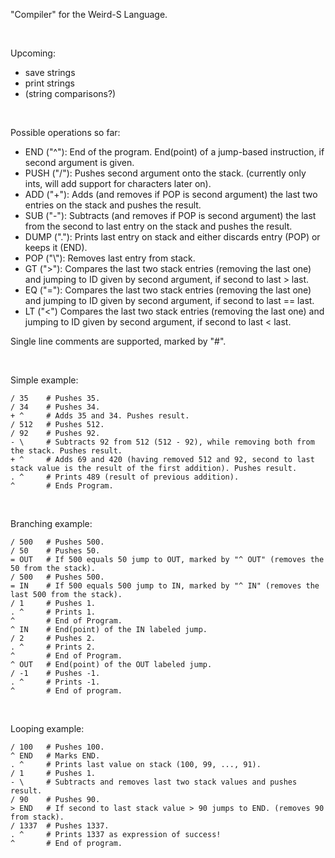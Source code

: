 "Compiler" for the Weird-S Language.<br>

<br>

Upcoming:
- save strings
- print strings
- (string comparisons?)

<br>

Possible operations so far:
 - END ("^"): End of the program. End(point) of a jump-based instruction, if second argument is given.<br>
 - PUSH ("/"): Pushes second argument onto the stack. (currently only ints, will add support for characters later on).<br>
 - ADD ("+"): Adds (and removes if POP is second argument) the last two entries on the stack and pushes the result.<br>
 - SUB ("-"): Subtracts (and removes if POP is second argument) the last from the second to last entry on the stack and pushes the result.<br>
 - DUMP ("."): Prints last entry on stack and either discards entry (POP) or keeps it (END).<br>
 - POP ("\\"): Removes last entry from stack.<br>
 - GT (">"): Compares the last two stack entries (removing the last one) and jumping to ID given by second argument, if second to last > last.
 - EQ ("="): Compares the last two stack entries (removing the last one) and jumping to ID given by second argument, if second to last == last.
 - LT ("<") Compares the last two stack entries (removing the last one) and jumping to ID given by second argument, if second to last < last.

Single line comments are supported, marked by "#".

<br>

Simple example:
```
/ 35    # Pushes 35.
/ 34    # Pushes 34.
+ ^     # Adds 35 and 34. Pushes result.
/ 512   # Pushes 512.
/ 92    # Pushes 92.
- \     # Subtracts 92 from 512 (512 - 92), while removing both from the stack. Pushes result.
+ ^     # Adds 69 and 420 (having removed 512 and 92, second to last stack value is the result of the first addition). Pushes result.
. ^     # Prints 489 (result of previous addition).
^       # Ends Program.
```

<br>

Branching example:
```
/ 500   # Pushes 500.
/ 50    # Pushes 50.
= OUT   # If 500 equals 50 jump to OUT, marked by "^ OUT" (removes the 50 from the stack).
/ 500   # Pushes 500.
= IN    # If 500 equals 500 jump to IN, marked by "^ IN" (removes the last 500 from the stack).
/ 1     # Pushes 1.
. ^     # Prints 1.
^       # End of Program.
^ IN    # End(point) of the IN labeled jump.
/ 2     # Pushes 2.
. ^     # Prints 2.
^       # End of Program.
^ OUT   # End(point) of the OUT labeled jump.
/ -1    # Pushes -1.
. ^     # Prints -1.
^       # End of program.
```

<br>

Looping example:
```
/ 100   # Pushes 100.
^ END   # Marks END.
. ^     # Prints last value on stack (100, 99, ..., 91).
/ 1     # Pushes 1.
- \     # Subtracts and removes last two stack values and pushes result.
/ 90    # Pushes 90.
> END   # If second to last stack value > 90 jumps to END. (removes 90 from stack).
/ 1337  # Pushes 1337.
. ^     # Prints 1337 as expression of success!
^       # End of program.
```
